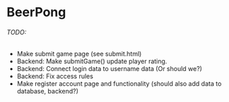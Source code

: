 # BeerPong

###### TODO:

- Make submit game page (see submit.html)
- Backend: Make submitGame() update player rating.
- Backend: Connect login data to username data (Or should we?)
- Backend: Fix access rules
- Make register account page and functionality (should also add data to database, backend?)
